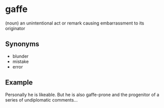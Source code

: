 # gaffe

(noun) an unintentional act or remark causing embarrassment to its originator

## Synonyms

+ blunder
+ mistake
+ error

## Example

Personally he is likeable. But he is also gaffe-prone and the progenitor of a series of undiplomatic comments...
